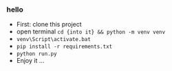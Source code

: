 ### hello

- First: clone this project
- open terminal `cd {into it} && python -m venv venv`
- `venv\Script\activate.bat`
- `pip install -r requirements.txt`
- `python run.py`
- Enjoy it ...
